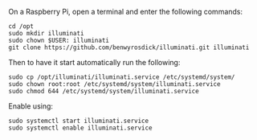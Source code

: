 On a Raspberry Pi, open a terminal and enter the following commands:

    cd /opt
    sudo mkdir illuminati
    sudo chown $USER: illuminati
    git clone https://github.com/benwyrosdick/illuminati.git illuminati

Then to have it start automatically run the following:

    sudo cp /opt/illuminati/illuminati.service /etc/systemd/system/
    sudo chown root:root /etc/systemd/system/illuminati.service
    sudo chmod 644 /etc/systemd/system/illuminati.service

Enable using:

    sudo systemctl start illuminati.service
    sudo systemctl enable illuminati.service
